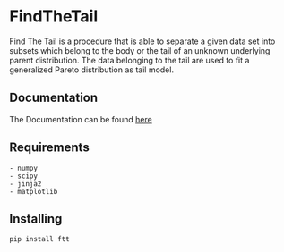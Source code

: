 # FindTheTail

Find The Tail is a procedure that is able to separate a given data set into subsets which belong to the body or the tail of an unknown underlying parent distribution. The data belonging to the tail are used to fit a generalized Pareto distribution as tail model.

## Documentation

The Documentation can be found [here](https://findthetail.readthedocs.io/en/latest/index.html)

## Requirements
    - numpy
    - scipy
    - jinja2
    - matplotlib

## Installing

    pip install ftt
